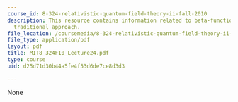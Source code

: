 ```yaml
---
course_id: 8-324-relativistic-quantum-field-theory-ii-fall-2010
description: This resource contains information related to beta-functions from the
  traditional approach.
file_location: /coursemedia/8-324-relativistic-quantum-field-theory-ii-fall-2010/d25d71d30b44a5fe4f53d6de7ce8d3d3_MIT8_324F10_Lecture24.pdf
file_type: application/pdf
layout: pdf
title: MIT8_324F10_Lecture24.pdf
type: course
uid: d25d71d30b44a5fe4f53d6de7ce8d3d3

---
```

None
